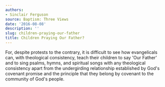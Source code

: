 ```yaml
---
authors:
- Sinclair Ferguson
source: Baptism: Three Views
date: '2016-08-08'
description: ''
slug: children-praying-our-father
title: Children Praying Our Father?
---
```

For, despite protests to the contrary, it is difficult to see how evangelicals can, with theological consistency, teach their children to say 'Our Father' and to sing psalms, hymns, and spiritual songs with any theological consistency apart from the undergirding relationship established by God's covenant promise and the principle that they belong by covenant to the community of God's people.



